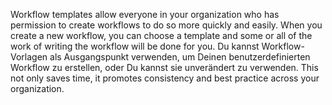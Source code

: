 Workflow templates allow everyone in your organization who has permission to create workflows to do so more quickly and easily. When you create a new workflow, you can choose a template and some or all of the work of writing the workflow will be done for you. Du kannst Workflow-Vorlagen als Ausgangspunkt verwenden, um Deinen benutzerdefinierten Workflow zu erstellen, oder Du kannst sie unverändert zu verwenden. This not only saves time, it promotes consistency and best practice across your organization.